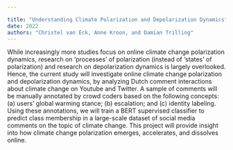 ```yaml
---

title: "Understanding Climate Polarization and Depolarization Dynamics"
date: 2022
authors: "Christel van Eck, Anne Kroon, and Damian Trilling"
---
```



While increasingly more studies focus on online climate change polarization dynamics, research on ‘processes’ of polarization (instead of ‘states’ of polarization) and research on depolarization dynamics is largely overlooked. Hence, the current study will investigate online climate change polarization and depolarization dynamics, by analyzing Dutch comment interactions about climate change on Youtube and Twitter. A sample of comments will be manually annotated by crowd coders based on the following concepts: (a) users’ global warming stance; (b) escalation; and (c) identity labeling. Using these annotations, we will train a BERT supervised classifier to predict class membership in a large-scale dataset of social media comments on the topic of climate change. This project will provide insight into how climate change polarization emerges, accelerates, and dissolves online.



